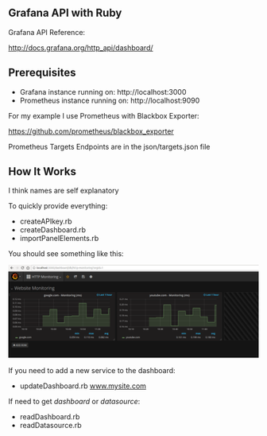 ## Grafana API with Ruby

Grafana API Reference:

http://docs.grafana.org/http_api/dashboard/

## Prerequisites

- Grafana instance running on: http://localhost:3000
- Prometheus instance running on: http://localhost:9090

For my example I use Prometheus with Blackbox Exporter:

https://github.com/prometheus/blackbox_exporter

Prometheus Targets Endpoints are in the json/targets.json file

## How It Works

I think names are self explanatory

To quickly provide everything:

- createAPIkey.rb
- createDashboard.rb
- importPanelElements.rb

You should see something like this:

![Alt text](./http-monitor-dash.png?raw=true "Provisioned Dashboard")


If you need to add a new service to the dashboard:

- updateDashboard.rb www.mysite.com

If need to get *dashboard* or *datasource*:

- readDashboard.rb
- readDatasource.rb
